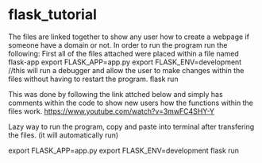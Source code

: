 # flask_tutorial
The files are linked together to show any user how to create a webpage if someone have a domain or not. 
In order to run the program run the following: 
First all of the files attached were placed within a file named flask-app
export FLASK_APP=app.py 
export FLASK_ENV=development //this will run a debugger and allow the user to make changes within the files without having to restart the program. 
flask run 

This was done by following the link attched below and simply has comments within the code to show new users how the functions within the files work. 
https://www.youtube.com/watch?v=3mwFC4SHY-Y


Lazy way to run the program, copy and paste into terminal after transfering the files. (it will automatically run) 

export FLASK_APP=app.py 
export FLASK_ENV=development 
flask run 
